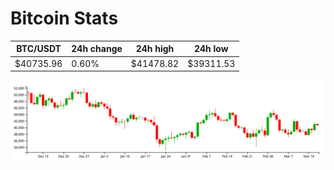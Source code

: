 # Bitcoin Stats

BTC/USDT|24h change|24h high|24h low|
|---|---|---|---|
|$40735.96|0.60%|$41478.82|$39311.53|

<img src="./chart.svg">
